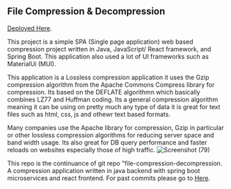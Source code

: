 ## File Compression & Decompression
[Deployed Here](https://file-compression-app-n-java-90927f0683b7.herokuapp.com/).


This project is a simple SPA (Single page application) web based compression project written in Java, JavaScript/ React framework, and Spring Boot. This application also used a lot of UI frameworks such as MaterialUi (MUI).

This application is a Lossless compression application it uses the Gzip compression algorithm from the Apache Commons Compress library for compression. Its based on the DEFLATE algorithmn which basically combines LZ77 and Huffman coding. Its a general compression algorithm meaning it can be using on pretty much any type of  data it is great for text files such as html, css, js and othewr text based formats.

Many companies use the  Apache library for compression, Gzip in particular or other lossless compression algorithms for reducing server space and band width usage. Its also great for DB query performance and faster reloads on websites especially those of high traffic.
![Screenshot (79)](https://github.com/LatrellPage/file-compression-decompressionV2/assets/127454292/8d7d78b5-62f8-47a8-953f-864034a5af0c)

This repo is the continuance of git repo "file-compression-decompression. A compression application written in java backend with spring boot microservices and react frontend. For past commits please go to [Here](https://github.com/LatrellPage/file-compression-decompression).
